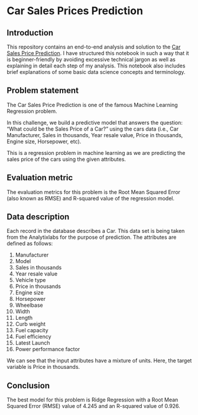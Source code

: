 # Car Sales Prices Prediction 

## Introduction
This repository contains an end-to-end analysis and solution to the [Car Sales Price Prediction](https://www.kaggle.com/datasets/gagandeep16/car-sales).
I have structured this notebook in such a way that it is beginner-friendly by avoiding excessive technical jargon as well as explaining in detail
each step of my analysis. This notebook also includes brief explanations of some basic data science concepts and terminology.

## Problem statement
The Car Sales Price Prediction is one of the famous Machine Learning Regression problem.

In this challenge, we build a predictive model that answers the question: “What could be the Sales Price of a Car?” using the cars data (i.e., Car Manufacturer, Sales in thousands, Year resale value, Price in thousands, Engine size, Horsepower, etc).

This is a regression problem in machine learning as we are predicting the sales price of the cars using the given attributes.

## Evaluation metric
The evaluation metrics for this problem is the Root Mean Squared Error (also known as RMSE) and R-squared value of the regression model.

## Data description

Each record in the database describes a Car. This data set is being taken from the Analytixlabs for the purpose of prediction. The attributes are defined as follows:

1. Manufacturer
2. Model
3. Sales in thousands
4. Year resale value
5. Vehicle type
6. Price in thousands
7. Engine size
8. Horsepower
9. Wheelbase
10. Width
11. Length
12. Curb weight
13. Fuel capacity
14. Fuel efficiency
15. Latest Launch 
16. Power performance factor

We can see that the input attributes have a mixture of units. Here, the target variable is Price in thousands.

## Conclusion

The best model for this problem is Ridge Regression with a Root Mean Squared Error (RMSE) value of 4.245 and an R-squared value of 0.926.
